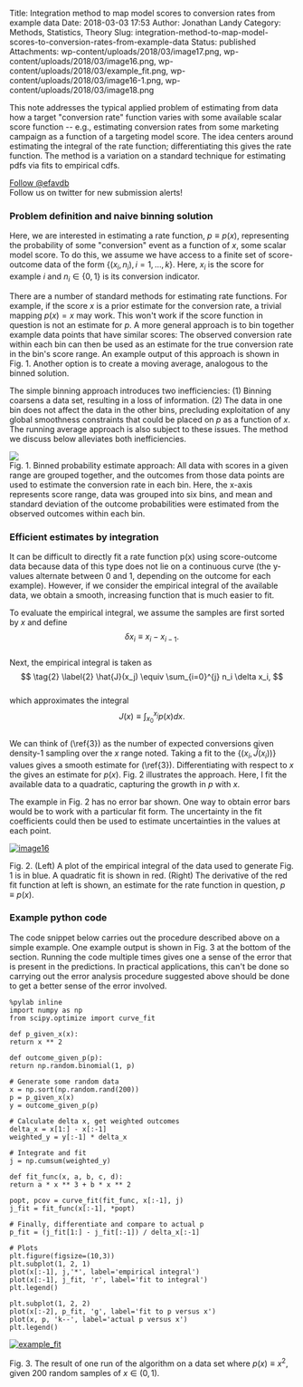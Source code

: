 Title: Integration method to map model scores to conversion rates from example data
Date: 2018-03-03 17:53
Author: Jonathan Landy
Category: Methods, Statistics, Theory
Slug: integration-method-to-map-model-scores-to-conversion-rates-from-example-data
Status: published
Attachments: wp-content/uploads/2018/03/image17.png, wp-content/uploads/2018/03/image16.png, wp-content/uploads/2018/03/example_fit.png, wp-content/uploads/2018/03/image16-1.png, wp-content/uploads/2018/03/image18.png

This note addresses the typical applied problem of estimating from data how a target "conversion rate" function varies with some available scalar score function -- e.g., estimating conversion rates from some marketing campaign as a function of a targeting model score. The idea centers around estimating the integral of the rate function; differentiating this gives the rate function. The method is a variation on a standard technique for estimating pdfs via fits to empirical cdfs.

  
[Follow @efavdb](http://twitter.com/efavdb)  
Follow us on twitter for new submission alerts!

### Problem definition and naive binning solution

Here, we are interested in estimating a rate function, $p \equiv p(x)$, representing the probability of some "conversion" event as a function of $x$, some scalar model score. To do this, we assume we have access to a finite set of score-outcome data of the form $\{(x_i, n_i), i= 1, \ldots ,k\}$. Here, $x_i$ is the score for example $i$ and $n_i \in \{0,1\}$ is its conversion indicator.

There are a number of standard methods for estimating rate functions. For example, if the score $x$ is a prior estimate for the conversion rate, a trivial mapping $p(x) = x$ may work. This won't work if the score function in question is not an estimate for $p$. A more general approach is to bin together example data points that have similar scores: The observed conversion rate within each bin can then be used as an estimate for the true conversion rate in the bin's score range. An example output of this approach is shown in Fig. 1. Another option is to create a moving average, analogous to the binned solution.

The simple binning approach introduces two inefficiencies: (1) Binning coarsens a data set, resulting in a loss of information. (2) The data in one bin does not affect the data in the other bins, precluding exploitation of any global smoothness constraints that could be placed on $p$ as a function of $x$. The running average approach is also subject to these issues. The method we discuss below alleviates both inefficiencies.

[![]({static}/wp-content/uploads/2018/03/image17.png)]({static}/wp-content/uploads/2018/03/image17.png)  
Fig. 1. Binned probability estimate approach: All data with scores in a given range are grouped together, and the outcomes from those data points are used to estimate the conversion rate in each bin. Here, the x-axis represents score range, data was grouped into six bins, and mean and standard deviation of the outcome probabilities were estimated from the observed outcomes within each bin.

### Efficient estimates by integration

It can be difficult to directly fit a rate function p(x) using score-outcome data because data of this type does not lie on a continuous curve (the y-values alternate between 0 and 1, depending on the outcome for each example). However, if we consider the empirical integral of the available data, we obtain a smooth, increasing function that is much easier to fit.

To evaluate the empirical integral, we assume the samples are first sorted by $x$ and define  
$$ \tag{1} \label{1}  
\delta x_i \equiv x_i - x_{i-1}.  
$$  
Next, the empirical integral is taken as  
$$ \tag{2} \label{2}  
\hat{J}(x_j) \equiv \sum_{i=0}^{j} n_i \delta x_i,  
$$  
which approximates the integral  
$$\tag{3} \label{3}  
J(x) \equiv \int_{x_0}^{x_j} p(x) dx.  
$$  
We can think of (\ref{3}) as the number of expected conversions given density-$1$ sampling over the $x$ range noted. Taking a fit to the $\{(x_i, \hat{J}(x_i))\}$ values gives a smooth estimate for (\ref{3}). Differentiating with respect to $x$ the gives an estimate for $p(x)$. Fig. 2 illustrates the approach. Here, I fit the available data to a quadratic, capturing the growth in $p$ with $x$.

The example in Fig. 2 has no error bar shown. One way to obtain error bars would be to work with a particular fit form. The uncertainty in the fit coefficients could then be used to estimate uncertainties in the values at each point.

[![image16]({static}/wp-content/uploads/2018/03/image16-1.png)]({static}/wp-content/uploads/2018/03/image16-1.png)

Fig. 2. (Left) A plot of the empirical integral of the data used to generate Fig. 1 is in blue. A quadratic fit is shown in red. (Right) The derivative of the red fit function at left is shown, an estimate for the rate function in question, $p\equiv p(x)$.

### Example python code

The code snippet below carries out the procedure described above on a simple example. One example output is shown in Fig. 3 at the bottom of the section. Running the code multiple times gives one a sense of the error that is present in the predictions. In practical applications, this can't be done so carrying out the error analysis procedure suggested above should be done to get a better sense of the error involved.

```  
%pylab inline  
import numpy as np  
from scipy.optimize import curve_fit

def p_given_x(x):  
return x ** 2

def outcome_given_p(p):  
return np.random.binomial(1, p)

# Generate some random data  
x = np.sort(np.random.rand(200))  
p = p_given_x(x)  
y = outcome_given_p(p)

# Calculate delta x, get weighted outcomes  
delta_x = x[1:] - x[:-1]  
weighted_y = y[:-1] * delta_x

# Integrate and fit  
j = np.cumsum(weighted_y)

def fit_func(x, a, b, c, d):  
return a * x ** 3 + b * x ** 2

popt, pcov = curve_fit(fit_func, x[:-1], j)  
j_fit = fit_func(x[:-1], *popt)

# Finally, differentiate and compare to actual p  
p_fit = (j_fit[1:] - j_fit[:-1]) / delta_x[:-1]

# Plots  
plt.figure(figsize=(10,3))  
plt.subplot(1, 2, 1)  
plot(x[:-1], j,'*', label='empirical integral')  
plot(x[:-1], j_fit, 'r', label='fit to integral')  
plt.legend()

plt.subplot(1, 2, 2)  
plot(x[:-2], p_fit, 'g', label='fit to p versus x')  
plot(x, p, 'k--', label='actual p versus x')  
plt.legend()  
```

[![example_fit]({static}/wp-content/uploads/2018/03/example_fit.png)]({static}/wp-content/uploads/2018/03/example_fit.png)

Fig. 3. The result of one run of the algorithm on a data set where $p(x) \equiv x^2$, given 200 random samples of $x \in (0, 1)$.
